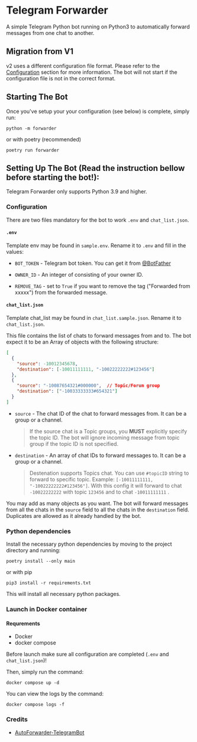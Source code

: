# Telegram Forwarder

A simple Telegram Python bot running on Python3 to automatically forward messages from one chat to another.

## Migration from V1

v2 uses a different configuration file format. Please refer to the [Configuration](#configuration) section for more information. The bot will not start if the configuration file is not in the correct format.

## Starting The Bot

Once you've setup your your configuration (see below) is complete, simply run:

```shell
python -m forwarder
```

or with poetry (recommended)

```shell
poetry run forwarder
```

## Setting Up The Bot (Read the instruction bellow before starting the bot!):

Telegram Forwarder only supports Python 3.9 and higher.

### Configuration

There are two files mandatory for the bot to work `.env` and `chat_list.json`.

#### `.env`

Template env may be found in `sample.env`. Rename it to `.env` and fill in the values:

- `BOT_TOKEN` - Telegram bot token. You can get it from [@BotFather](https://t.me/BotFather)

- `OWNER_ID` - An integer of consisting of your owner ID.

- `REMOVE_TAG` - set to `True` if you want to remove the tag ("Forwarded from xxxxx") from the forwarded message.

#### `chat_list.json`

Template chat_list may be found in `chat_list.sample.json`. Rename it to `chat_list.json`.

This file contains the list of chats to forward messages from and to. The bot expect it to be an Array of objects with the following structure:

```json
[
  {
    "source": -10012345678,
    "destination": [-10011111111, "-10022222222#123456"]
  },
  {
    "source": "-10087654321#000000",  // Topic/Forum group
    "destination": ["-10033333333#654321"]
  }
]
```

- `source` - The chat ID of the chat to forward messages from. It can be a group or a channel.

  > If the source chat is a Topic groups, you **MUST** explicitly specify the topic ID. The bot will ignore incoming message from topic group if the topic ID is not specified.

- `destination` - An array of chat IDs to forward messages to. It can be a group or a channel.
  > Destenation supports Topics chat. You can use `#topicID` string to forward to specific topic. Example: `[-10011111111, "-10022222222#123456"]`. With this config it will forward to chat `-10022222222` with topic `123456` and to chat `-10011111111` .

You may add as many objects as you want. The bot will forward messages from all the chats in the `source` field to all the chats in the `destination` field. Duplicates are allowed as it already handled by the bot.

### Python dependencies

Install the necessary python dependencies by moving to the project directory and running:

```shell
poetry install --only main
```

or with pip

```shell
pip3 install -r requirements.txt
```

This will install all necessary python packages.

### Launch in Docker container

#### Requrements

- Docker
- docker compose

Before launch make sure all configuration are completed (`.env` and `chat_list.json`)!

Then, simply run the command:

```shell
docker compose up -d
```

You can view the logs by the command:

```shell
docker compose logs -f
```

### Credits

- [AutoForwarder-TelegramBot](https://github.com/saksham2410/AutoForwarder-TelegramBot)
